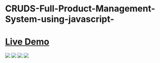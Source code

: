 # CRUDS-Full-Product-Management-System-using-javascript-
# <a target="_blank" href="https://yathrebamarneh.github.io/CRUDS-Full-Product-Management-System-using-javascript-/">Live Demo</a>

<img src="https://user-images.githubusercontent.com/65343735/218421346-b1d4f983-246f-450d-90bc-ca378584e86a.png"/>
<img src="https://user-images.githubusercontent.com/65343735/218421371-c31206a7-3043-4bcd-8ce8-4a5ba7aaf500.png"/>
<img src="https://user-images.githubusercontent.com/65343735/218421407-5dd83151-8752-472f-944e-12a4ca9542a4.png"/>
<img src="https://user-images.githubusercontent.com/65343735/218421450-6461f24c-4dba-4d1e-a242-3066fa7a3e6c.png"/>
